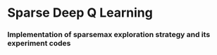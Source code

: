 # Sparse Deep Q Learning
### Implementation of sparsemax exploration strategy and its experiment codes
